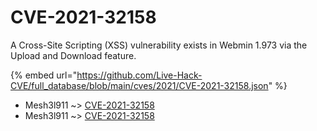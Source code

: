 # CVE-2021-32158

A Cross-Site Scripting (XSS) vulnerability exists in Webmin 1.973 via the Upload and Download feature.

{% embed url="https://github.com/Live-Hack-CVE/full_database/blob/main/cves/2021/CVE-2021-32158.json" %}


* Mesh3l911 ~> [CVE-2021-32158](https://www.alice-snow.ru/2021/database/cve-2021-32158/cve-2021-32158-mesh3l911)
* Mesh3l911 ~> [CVE-2021-32158](https://www.alice-snow.ru/2021/database/cve-2021-32158/cve-2021-32158-mesh3l911)